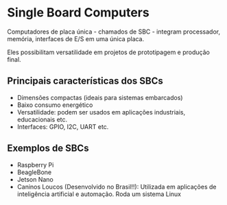 # Single Board Computers
Computadores de placa única - chamados de SBC - integram processador, memória, interfaces de E/S em uma única placa.

Eles possibilitam versatilidade em projetos de prototipagem e produção final.

## Principais características dos SBCs
- Dimensões compactas (ideais para sistemas embarcados)
- Baixo consumo energético
- Versatilidade: podem ser usados em aplicações industriais, educacionais etc.
- Interfaces: GPIO, I2C, UART etc.

## Exemplos de SBCs
- Raspberry Pi
- BeagleBone
- Jetson Nano
- Caninos Loucos (Desenvolvido no Brasil!!): Utilizada em aplicações de inteligência artificial e automação. Roda um sistema Linux

